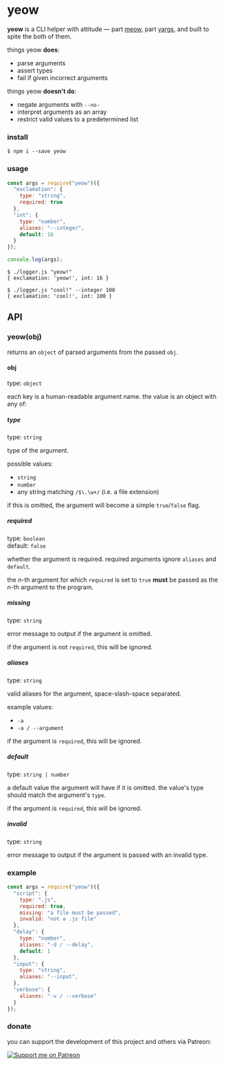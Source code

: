 # yeow
**yeow** is a CLI helper with attitude &mdash; part [meow](https://github.com/sindresorhus/meow), part [yargs](https://github.com/yargs/yargs), and built to spite the both of them.

things yeow **does**:
- parse arguments
- assert types
- fail if given incorrect arguments

things yeow **doesn't do**:
- negate arguments with `--no-`
- interpret arguments as an array
- restrict valid values to a predetermined list

### install
```
$ npm i --save yeow
```

### usage
```js
const args = require("yeow")({
  "exclamation": {
    type: "string",
    required: true
  },
  "int": {
    type: "number",
    aliases: "--integer",
    default: 16
  }
});

console.log(args);
```
```
$ ./logger.js "yeow!"
{ exclamation: 'yeow!', int: 16 }

$ ./logger.js "cool!" --integer 100
{ exclamation: 'cool!', int: 100 }
```

## API

### yeow(obj)
returns an `object` of parsed arguments from the passed `obj`.

#### obj
type: `object`

each key is a human-readable argument name. the value is an object with any of:

##### type
type: `string`

type of the argument.

possible values:
- `string`
- `number`
- any string matching `/$\.\w+/` (i.e. a file extension)

if this is omitted, the argument will become a simple `true`/`false` flag.

##### required
type: `boolean`\
default: `false`

whether the argument is required. required arguments ignore `aliases` and `default`.

the *n*-th argument for which `required` is set to `true` **must** be passed as the *n*-th argument to the program.

##### missing
type: `string`

error message to output if the argument is omitted.

if the argument is not `required`, this will be ignored.

##### aliases
type: `string`

valid aliases for the argument, space-slash-space separated.

example values:
- `-a`
- `-a / --argument`

if the argument is `required`, this will be ignored.

##### default
type: `string | number`

a default value the argument will have if it is omitted. the value's type should match the argument's `type`.

if the argument is `required`, this will be ignored.

##### invalid
type: `string`

error message to output if the argument is passed with an invalid type.

### example
```js
const args = require("yeow")({
  "script": {
    type: ".js",
    required: true,
    missing: "a file must be passed",
    invalid: "not a .js file"
  },
  "delay": {
    type: "number",
    aliases: "-d / --delay",
    default: 1
  },
  "input": {
    type: "string",
    aliases: "--input",
  },
  "verbose": {
    aliases: "-v / --verbose"
  }
});
```

### donate
you can support the development of this project and others via Patreon:

[![Support me on Patreon](https://img.shields.io/endpoint.svg?url=https%3A%2F%2Fshieldsio-patreon.vercel.app%2Fapi%3Fusername%3Dsporeball%26type%3Dpledges%26suffix%3D%252Fmonth&style=for-the-badge)](https://patreon.com/sporeball)

